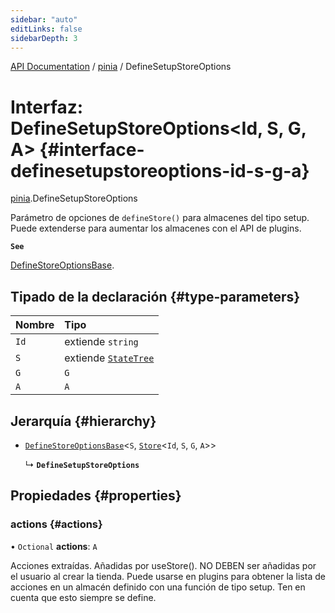 ```yaml
---
sidebar: "auto"
editLinks: false
sidebarDepth: 3
---
```


[API Documentation](../index.md) / [pinia](../modules/pinia.md) / DefineSetupStoreOptions

# Interfaz: DefineSetupStoreOptions<Id, S, G, A\> {#interface-definesetupstoreoptions-id-s-g-a}

[pinia](../modules/pinia.md).DefineSetupStoreOptions

Parámetro de opciones de `defineStore()` para almacenes del tipo setup. Puede extenderse para
aumentar los almacenes con el API de plugins.

**`See`**

[DefineStoreOptionsBase](pinia.DefineStoreOptionsBase.md).

## Tipado de la declaración {#type-parameters}

| Nombre | Tipo |
| :------ | :------ |
| `Id` | extiende `string` |
| `S` | extiende [`StateTree`](../modules/pinia.md#statetree) |
| `G` | `G` |
| `A` | `A` |

## Jerarquía {#hierarchy}

- [`DefineStoreOptionsBase`](pinia.DefineStoreOptionsBase.md)<`S`, [`Store`](../modules/pinia.md#store)<`Id`, `S`, `G`, `A`\>\>

  ↳ **`DefineSetupStoreOptions`**

## Propiedades {#properties}

### actions {#actions}

• `Octional` **actions**: `A`

Acciones extraídas. Añadidas por useStore(). NO DEBEN ser añadidas por el usuario al crear la tienda. Puede usarse en plugins para obtener la lista de acciones en un almacén definido con una función de tipo setup. Ten en cuenta que esto siempre se define.
